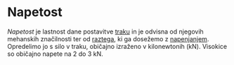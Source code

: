 # Napetost

_Napetost_ je lastnost dane postavitve [traku](trak) in je odvisna od njegovih mehanskih značilnosti ter od [raztega](raztezek), ki ga dosežemo z [napenjanjem](napenjanje). Opredelimo jo s silo v traku, običajno izraženo v kilonewtonih (kN). Visokice so običajno napete na 2 do 3 kN.
